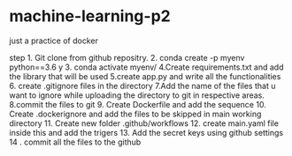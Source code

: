 # machine-learning-p2
just a practice of docker 

step 
1.
Git clone from github repositry.
2.
conda create -p myenv python==3.6 y
3.
conda activate myenv/
4.Create requirements.txt and add the library that will be used
5.create app.py and write all the functionalities
6. create .gitignore files in the directory
7.Add the name of the files that  u want to ignore while uploading the directory to git in respective areas.
8.commit the files to git
9. Create Dockerfile and add the sequence
10. Create .dockerignore and add the files to be skipped  in main working directory
11. Create new folder .github/workflows
12. create main.yaml file inside this and add the trigers
13. Add the secret keys using github settings 
14 . commit all the files to the github


